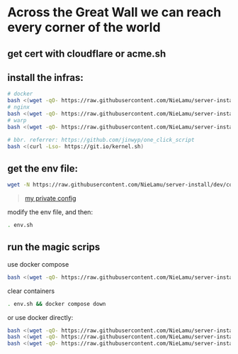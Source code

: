 # Across the Great Wall we can reach every corner of the world

## get cert with cloudflare or acme.sh

## install the infras:

```bash
# docker
bash <(wget -qO- https://raw.githubusercontent.com/NieLamu/server-install/dev/base/docker-install.sh)
# nginx
bash <(wget -qO- https://raw.githubusercontent.com/NieLamu/server-install/dev/base/nginx-install.sh)
# warp
bash <(wget -qO- https://raw.githubusercontent.com/NieLamu/server-install/dev/base/warp-cli-install.sh)
```

```bash
# bbr. referrer: https://github.com/jinwyp/one_click_script
bash <(curl -Lso- https://git.io/kernel.sh)
```

## get the env file:

```bash
wget -N https://raw.githubusercontent.com/NieLamu/server-install/dev/config/env.sh
```
>[my private config](https://github.com/NieLamu/dotfiles/tree/dev)

modify the env file, and then:
```bash
. env.sh
```

## run the magic scrips

use docker compose
```bash
bash <(wget -qO- https://raw.githubusercontent.com/NieLamu/server-install/dev/docker-compose/install-with-docker-compose.sh)
```
clear containers
```bash
. env.sh && docker compose down
```


or use docker directly:
```bash
bash <(wget -qO- https://raw.githubusercontent.com/NieLamu/server-install/dev/docker/gost-warp-install.sh)
bash <(wget -qO- https://raw.githubusercontent.com/NieLamu/server-install/dev/docker/ss-libev-install.sh)
bash <(wget -qO- https://raw.githubusercontent.com/NieLamu/server-install/dev/docker/trojan-go-install.sh)
```

